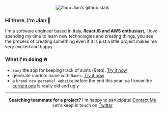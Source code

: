 <p align="center">
  <img src="https://github-readme-stats.vercel.app/api?username=zhoujian26&show_icons=true&theme=algolia&hide_title=true" alt="Zhou Jian's github stats">
</p>

### Hi there, I'm Jian 👋

I'm a software engineer based in Italy, **ReactJS and AWS enthusiast**, I love spending my time to learn new technologies and creating things, you see, the process of creating something even if it is just a little project makes me very excited and happy.

### What I'm doing 🔥

- `Sumy` the app for keeping track of sums (*Beta*). [Try it now](https://sumy.heyma.io)
- generate random name with `Nawes`. [Try it now](https://nawes.heyma.io)
- a `brand new personal website` before the end this year, ya I know the [current one](https://zhoujian.now.sh) is really old and ugly

<hr>  

<p align="center">
 <b>Searching teammate for a project?</b> I'm happy to participate! <a href="mailto:jian.zhou@mail.polimi.it">Contact Me</a><br>
 Let's keep in touch on <a href="https://twitter.com/ZhouJian26">Twitter</a>
</p>
 
